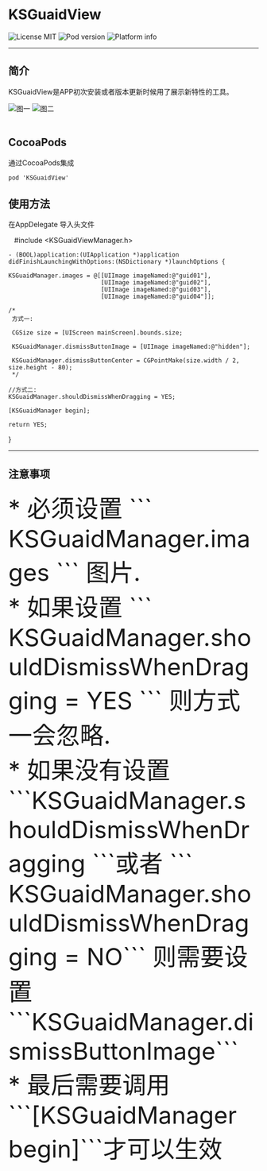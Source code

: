 # KSGuaidView
![License MIT](https://go-shields.herokuapp.com/license-MIT-blue.png)
![Pod version](http://img.shields.io/cocoapods/v/KSGuaidView.svg?style=flat)
![Platform info](http://img.shields.io/cocoapods/p/KSGuaidView.svg?style=flat)
***
## 简介

KSGuaidView是APP初次安装或者版本更新时候用了展示新特性的工具。
<br/>

![图一](https://github.com/iCloudys/KSGuaidView/blob/master/Gif/QQ20170531-143315.gif)
![图二](https://github.com/iCloudys/KSGuaidView/blob/master/Gif/QQ20170531-143634.gif)<br/><br/>


## CocoaPods
通过CocoaPods集成

    pod 'KSGuaidView'      

## 使用方法
在AppDelegate 导入头文件
    
    #include <KSGuaidViewManager.h>
 
    - (BOOL)application:(UIApplication *)application didFinishLaunchingWithOptions:(NSDictionary *)launchOptions {
    
    KSGuaidManager.images = @[[UIImage imageNamed:@"guid01"],
                              [UIImage imageNamed:@"guid02"],
                              [UIImage imageNamed:@"guid03"],
                              [UIImage imageNamed:@"guid04"]];
    
    /*
     方式一:
     
     CGSize size = [UIScreen mainScreen].bounds.size;
     
     KSGuaidManager.dismissButtonImage = [UIImage imageNamed:@"hidden"];
     
     KSGuaidManager.dismissButtonCenter = CGPointMake(size.width / 2, size.height - 80);
     */
    
    //方式二:
    KSGuaidManager.shouldDismissWhenDragging = YES;
    
    [KSGuaidManager begin];
    
    return YES;
}


***
## 注意事项
<font size=12>
* 必须设置 ``` KSGuaidManager.images ``` 图片.<br/>
* 如果设置 ``` KSGuaidManager.shouldDismissWhenDragging = YES ``` 则方式一会忽略.<br/>
* 如果没有设置 ```KSGuaidManager.shouldDismissWhenDragging ```或者 ``` KSGuaidManager.shouldDismissWhenDragging = NO``` 则需要设置```KSGuaidManager.dismissButtonImage```<br/>
* 最后需要调用```[KSGuaidManager begin]```才可以生效
<font>

